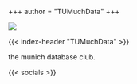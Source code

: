 +++
author = "TUMuchData"
+++

<img src="images/logo_white.svg" style="max-width: 200px;" />

{{< index-header "TUMuchData" >}}

<p class="code">the munich database club.</p>

{{< socials >}}
